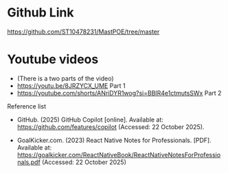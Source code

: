 # Github Link
https://github.com/ST10478231/MastPOE/tree/master

# Youtube videos
* (There is a two parts of the video)
* https://youtu.be/8JRZYCX_UME Part 1
* https://youtube.com/shorts/ANriDYR1wog?si=BBlR4e1ctmutsSWx Part 2

Reference list
* GitHub. (2025) GitHub Copilot [online]. Available at: https://github.com/features/copilot
 (Accessed: 22 October 2025).

* GoalKicker.com. (2023) React Native Notes for Professionals. [PDF]. Available at: https://goalkicker.com/ReactNativeBook/ReactNativeNotesForProfessionals.pdf
 (Accessed: 22 October 2025)
